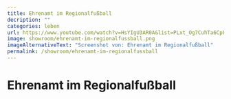 ```yaml
---
title: Ehrenamt im Regionalfußball
decription: ""
categories: leben
url: https://www.youtube.com/watch?v=HsYIgU3AR0A&list=PLxt_Og7CuhTa6CpFq256YB99CncJAp_-O
image: showroom/ehrenamt-im-regionalfussball.png
imageAlternativeText: "Screenshot von: Ehrenamt im Regionalfußball"
permalink: /showroom/ehrenamt-im-regionalfussball
---
```


# Ehrenamt im Regionalfußball
